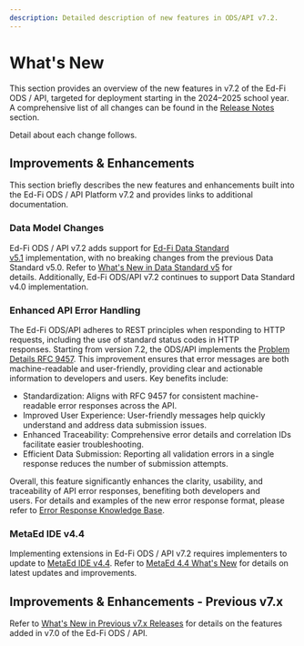 ```yaml
---
description: Detailed description of new features in ODS/API v7.2.
---
```


# What's New

This section provides an overview of the new features in v7.2 of the Ed-Fi ODS /
API, targeted for deployment starting in the 2024–2025 school year. A
comprehensive list of all changes can be found in the [Release
Notes](./release-notes.md) section.

Detail about each change follows.

## Improvements & Enhancements

This section briefly describes the new features and enhancements built into the
Ed-Fi ODS / API Platform v7.2 and provides links to additional documentation.

### Data Model Changes

Ed-Fi ODS / API v7.2 adds support for [Ed-Fi Data Standard
v5.1](https://edfi.atlassian.net/wiki/spaces/EFDS5/overview) implementation, with
no breaking changes from the previous Data Standard v5.0. Refer to [What's New
in Data Standard
v5](https://edfi.atlassian.net/wiki/spaces/EFDS5/pages/26706990/What%27s+New) for
details. Additionally, Ed-Fi ODS/API v7.2 continues to support Data Standard
v4.0 implementation.

### Enhanced API Error Handling

The Ed-Fi ODS/API adheres to REST principles when responding to HTTP requests,
including the use of standard status codes in HTTP responses. Starting from
version 7.2, the ODS/API implements the [Problem Details RFC
9457](https://www.rfc-editor.org/rfc/rfc9457.html). This improvement ensures
that error messages are both machine-readable and user-friendly, providing clear
and actionable information to developers and users. Key benefits include:

* Standardization: Aligns with RFC 9457 for consistent machine-readable error
  responses across the API.
* Improved User Experience: User-friendly messages help quickly understand and
  address data submission issues.
* Enhanced Traceability: Comprehensive error details and correlation IDs
  facilitate easier troubleshooting.
* Efficient Data Submission: Reporting all validation errors in a single
  response reduces the number of submission attempts.

Overall, this feature significantly enhances the clarity, usability, and
traceability of API error responses, benefiting both developers and users. For
details and examples of the new error response format, please refer to [Error
Response Knowledge
Base](../client-developers-guide/error-response-knowledge-base.md).  

### MetaEd IDE v4.4

Implementing extensions in Ed-Fi ODS / API v7.2 requires implementers to update
to [MetaEd IDE
v4.4](https://edfi.atlassian.net/wiki/display/METAED20/MetaEd+Home). Refer to
[MetaEd 4.4 What's
New](https://edfi.atlassian.net/wiki/spaces/METAED20/pages/23711107/What%27s+New)
for details on latest updates and improvements.

## Improvements & Enhancements - Previous v7.x

Refer to [What's New in Previous v7.x
Releases](./whats-new-in-prev-v7x-releases.md) for details on the
features added in v7.0 of the Ed-Fi ODS / API.
